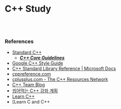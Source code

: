 C++ Study
==========


 <br/><br/>


### References
- [Standard C++](https://isocpp.org/)
    - [___C++ Core Guidelines___](http://isocpp.github.io/CppCoreGuidelines/)
- [Google C++ Style Guide](https://google.github.io/styleguide/cppguide.html)
- [C++ Standard Library Reference | Microsoft Docs](https://docs.microsoft.com/en-us/cpp/standard-library/cpp-standard-library-reference?view=vs-2019)
- [cppreference.com](https://en.cppreference.com/w/)
- [cplusplus.com - The C++ Resources Network](http://www.cplusplus.com/)
- [C++ Team Blog](https://devblogs.microsoft.com/cppblog/)
- [씹어먹는 C++ 강좌 계획](https://modoocode.com/135)
- [Learn C++](https://www.learncpp.com/)
- [Learn C and C++
